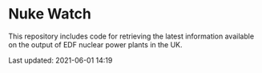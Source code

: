 # Nuke Watch

This repository includes code for retrieving the latest information available on the output of EDF nuclear power plants in the UK.

Last updated: 2021-06-01 14:19